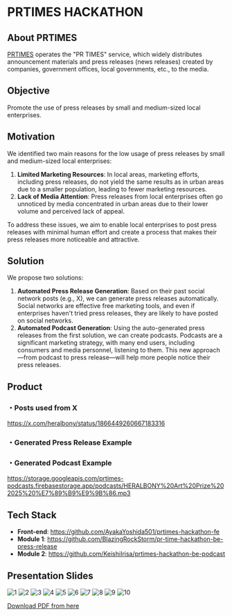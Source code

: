 # PRTIMES HACKATHON

## About PRTIMES

[PRTIMES](https://prtimes.jp/) operates the "PR TIMES" service, which widely distributes announcement materials and press releases (news releases) created by companies, government offices, local governments, etc., to the media.

## Objective

Promote the use of press releases by small and medium-sized local enterprises.

## Motivation

We identified two main reasons for the low usage of press releases by small and medium-sized local enterprises:

1. **Limited Marketing Resources**: In local areas, marketing efforts, including press releases, do not yield the same results as in urban areas due to a smaller population, leading to fewer marketing resources.
2. **Lack of Media Attention**: Press releases from local enterprises often go unnoticed by media concentrated in urban areas due to their lower volume and perceived lack of appeal.

To address these issues, we aim to enable local enterprises to post press releases with minimal human effort and create a process that makes their press releases more noticeable and attractive.

## Solution

We propose two solutions:

1. **Automated Press Release Generation**: Based on their past social network posts (e.g., X), we can generate press releases automatically. Social networks are effective free marketing tools, and even if enterprises haven't tried press releases, they are likely to have posted on social networks.
2. **Automated Podcast Generation**: Using the auto-generated press releases from the first solution, we can create podcasts. Podcasts are a significant marketing strategy, with many end users, including consumers and media personnel, listening to them. This new approach—from podcast to press release—will help more people notice their press releases.

## Product
### ・Posts used from X
https://x.com/heralbony/status/1866449260667183316
### ・Generated Press Release Example

### ・Generated Podcast Example
https://storage.googleapis.com/prtimes-podcasts.firebasestorage.app/podcasts/HERALBONY%20Art%20Prize%202025%20%E7%89%B9%E9%9B%86.mp3


## Tech Stack

- **Front-end**: https://github.com/AyakaYoshida501/prtimes-hackathon-fe
- **Module 1**: https://github.com/BlazingRockStorm/pr-time-hackathon-be-press-release
- **Module 2**: https://github.com/KeishiIrisa/prtimes-hackathon-be-podcast

## Presentation Slides
![1](https://github.com/user-attachments/assets/a2c7426c-9c0c-400c-9dac-9619402eef52)
![2](https://github.com/user-attachments/assets/94e88f49-9eb0-41ed-9f57-a78908fc2981)
![3](https://github.com/user-attachments/assets/56d15a1c-11af-4d78-916c-81ee071844cb)
![4](https://github.com/user-attachments/assets/ecfbd9f8-196f-4244-ba38-57150f151144)
![5](https://github.com/user-attachments/assets/5749f021-2c30-409c-8977-7c46c5f0e996)
![6](https://github.com/user-attachments/assets/db00100b-e91d-4700-a32b-a964c56d312b)
![7](https://github.com/user-attachments/assets/1f3c1804-7a2e-4918-bc17-1be52b1d49cf)
![8](https://github.com/user-attachments/assets/b797cc92-a934-40df-8365-eb64f8cb4198)
![9](https://github.com/user-attachments/assets/560cd780-799b-409f-958b-f66139430bd3)
![10](https://github.com/user-attachments/assets/d1791bcb-37cd-46e0-a852-950a65c64201)

[Download PDF from here](https://github.com/user-attachments/files/18144251/prtimes-hackathon-teamf-rihaq.pdf)
